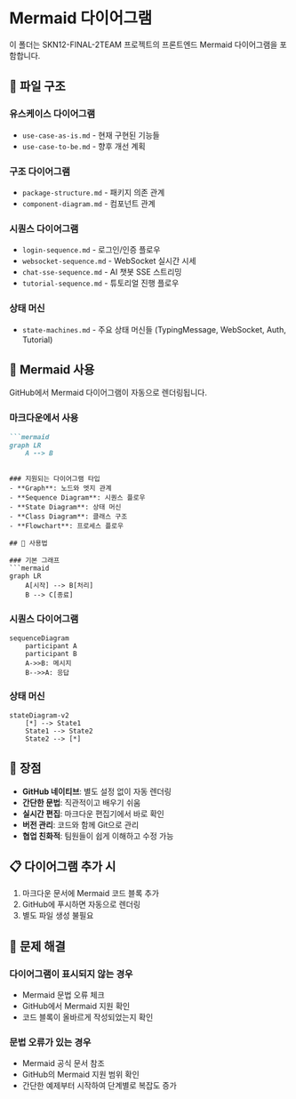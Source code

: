 # Mermaid 다이어그램

이 폴더는 SKN12-FINAL-2TEAM 프로젝트의 프론트엔드 Mermaid 다이어그램을 포함합니다.

## 📁 파일 구조

### 유스케이스 다이어그램
- `use-case-as-is.md` - 현재 구현된 기능들
- `use-case-to-be.md` - 향후 개선 계획

### 구조 다이어그램
- `package-structure.md` - 패키지 의존 관계
- `component-diagram.md` - 컴포넌트 관계

### 시퀀스 다이어그램
- `login-sequence.md` - 로그인/인증 플로우
- `websocket-sequence.md` - WebSocket 실시간 시세
- `chat-sse-sequence.md` - AI 챗봇 SSE 스트리밍
- `tutorial-sequence.md` - 튜토리얼 진행 플로우

### 상태 머신
- `state-machines.md` - 주요 상태 머신들 (TypingMessage, WebSocket, Auth, Tutorial)

## 🔄 Mermaid 사용

GitHub에서 Mermaid 다이어그램이 자동으로 렌더링됩니다.

### 마크다운에서 사용
```markdown
```mermaid
graph LR
    A --> B
```
```

### 지원되는 다이어그램 타입
- **Graph**: 노드와 엣지 관계
- **Sequence Diagram**: 시퀀스 플로우
- **State Diagram**: 상태 머신
- **Class Diagram**: 클래스 구조
- **Flowchart**: 프로세스 플로우

## 📝 사용법

### 기본 그래프
```mermaid
graph LR
    A[시작] --> B[처리]
    B --> C[종료]
```

### 시퀀스 다이어그램
```mermaid
sequenceDiagram
    participant A
    participant B
    A->>B: 메시지
    B-->>A: 응답
```

### 상태 머신
```mermaid
stateDiagram-v2
    [*] --> State1
    State1 --> State2
    State2 --> [*]
```

## 🎯 장점

- **GitHub 네이티브**: 별도 설정 없이 자동 렌더링
- **간단한 문법**: 직관적이고 배우기 쉬움
- **실시간 편집**: 마크다운 편집기에서 바로 확인
- **버전 관리**: 코드와 함께 Git으로 관리
- **협업 친화적**: 팀원들이 쉽게 이해하고 수정 가능

## 📋 다이어그램 추가 시

1. 마크다운 문서에 Mermaid 코드 블록 추가
2. GitHub에 푸시하면 자동으로 렌더링
3. 별도 파일 생성 불필요

## 🔧 문제 해결

### 다이어그램이 표시되지 않는 경우
- Mermaid 문법 오류 체크
- GitHub에서 Mermaid 지원 확인
- 코드 블록이 올바르게 작성되었는지 확인

### 문법 오류가 있는 경우
- Mermaid 공식 문서 참조
- GitHub의 Mermaid 지원 범위 확인
- 간단한 예제부터 시작하여 단계별로 복잡도 증가
